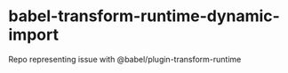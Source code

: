 # babel-transform-runtime-dynamic-import
Repo representing issue with @babel/plugin-transform-runtime
